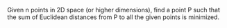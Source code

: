 Given n points in 2D space (or higher dimensions), find a point P such that the sum of Euclidean distances from P to all the given points is minimized.

